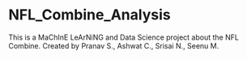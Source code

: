 # NFL_Combine_Analysis
This is a MaChInE LeArNiNG and Data Science project about the NFL Combine. Created by Pranav S., Ashwat C., Srisai N., Seenu M.
